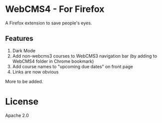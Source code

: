 # WebCMS4 - For Firefox

A Firefox extension to save people's eyes.

## Features
1. Dark Mode
2. Add non-webcms3 courses to WebCMS3 navigation bar (by adding to WebCMS4 folder in Chrome bookmark)
3. Add course names to "upcoming due dates" on front page
4. Links are now obvious

More to be added.

# License
Apache 2.0
